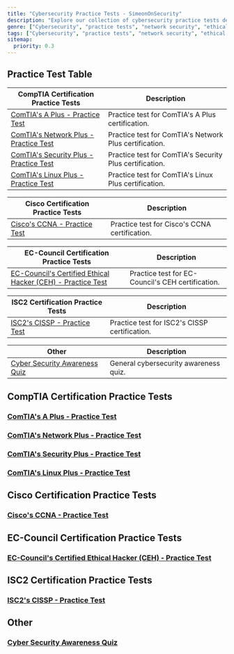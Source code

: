```yaml
---
title: "Cybersecurity Practice Tests - SimeonOnSecurity"
description: "Explore our collection of cybersecurity practice tests designed to enhance your knowledge and prepare you for various certification exams. Test your skills in areas such as network security, ethical hacking, information security, and more."
genre: ["Cybersecurity", "practice tests", "network security", "ethical hacking", "information security"]
tags: ["Cybersecurity", "practice tests", "network security", "ethical hacking", "information security", "certification exams", "skills assessment"]
sitemap:
  priority: 0.3
---
```


## Practice Test Table
| CompTIA Certification Practice Tests          | Description                       |
|----------------------------------------------|------------------------|
| [ComTIA's A Plus - Practice Test](/a-plus-practice-test)        |  Practice test for ComTIA's A Plus certification. |
| [ComTIA's Network Plus - Practice Test](/network-plus-practice-test) |  Practice test for ComTIA's Network Plus certification. |
| [ComTIA's Security Plus - Practice Test](/security-plus-practice-test) |  Practice test for ComTIA's Security Plus certification. |
| [ComTIA's Linux Plus - Practice Test](/linux-plus-practice-test)   |  Practice test for ComTIA's Linux Plus certification. |

| Cisco Certification Practice Tests           | Description                       |
|----------------------------------------------|------------------------|
| [Cisco's CCNA - Practice Test](/ccna-practice-test)             |  Practice test for Cisco's CCNA certification. |

| EC-Council Certification Practice Tests      |  Description                      |
|----------------------------------------------|------------------------|
| [EC-Council's Certified Ethical Hacker (CEH) - Practice Test](/ceh-practice-test) | Practice test for EC-Council's CEH certification. |

| ISC2 Certification Practice Tests            | Description                       |
|----------------------------------------------|------------------------|
| [ISC2's CISSP - Practice Test](/cissp-practice-test)           |  Practice test for ISC2's CISSP certification. |

| Other                                        |  Description                      |
|----------------------------------------------|------------------------|
| [Cyber Security Awareness Quiz](/quiz)          | General cybersecurity awareness quiz. |


## CompTIA Certification Practice Tests
### [ComTIA's A Plus - Practice Test](/a-plus-practice-test)
### [ComTIA's Network Plus - Practice Test](/network-plus-practice-test)
### [ComTIA's Security Plus - Practice Test](/security-plus-practice-test)
### [ComTIA's Linux Plus - Practice Test](/linux-plus-practice-test)

## Cisco Certification Practice Tests
### [Cisco's CCNA - Practice Test](/ccna-practice-test)


## EC-Council Certification Practice Tests
### [EC-Council's Certified Ethical Hacker (CEH) - Practice Test](/ceh-practice-test)

## ISC2 Certification Practice Tests
### [ISC2's CISSP - Practice Test](/cissp-practice-test)

## Other
### [Cyber Security Awareness Quiz](/quiz)